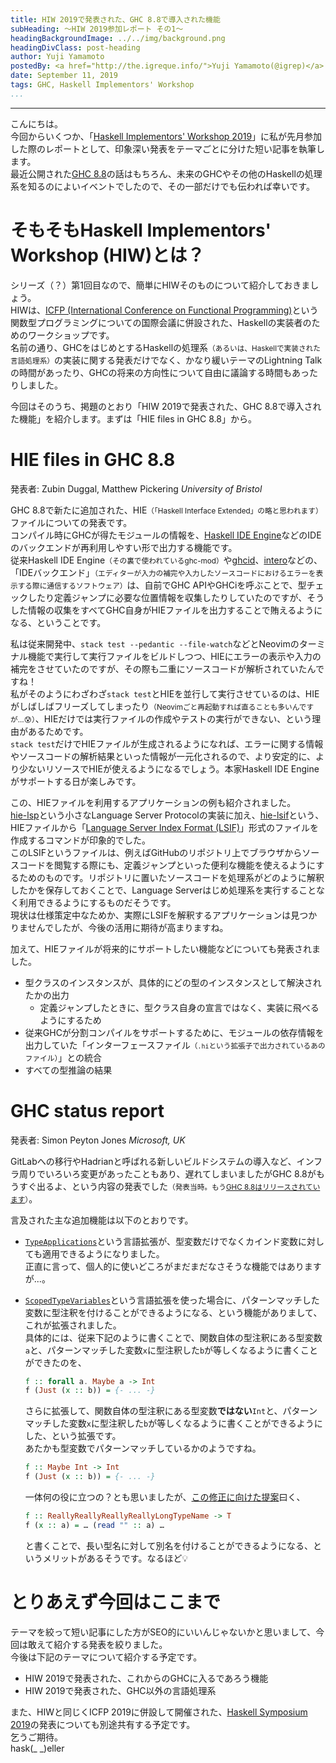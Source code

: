 ```yaml
---
title: HIW 2019で発表された、GHC 8.8で導入された機能
subHeading: ～HIW 2019参加レポート その1～
headingBackgroundImage: ../../img/background.png
headingDivClass: post-heading
author: Yuji Yamamoto
postedBy: <a href="http://the.igreque.info/">Yuji Yamamoto(@igrep)</a>
date: September 11, 2019
tags: GHC, Haskell Implementors' Workshop
...
```

---

こんにちは。  
今回からいくつか、「[Haskell Implementors' Workshop 2019](https://icfp19.sigplan.org/home/hiw-2019#About)」に私が先月参加した際のレポートとして、印象深い発表をテーマごとに分けた短い記事を執筆します。  
最近公開された[GHC 8.8](https://www.haskell.org/ghc/download_ghc_8_8_1.html)の話はもちろん、未来のGHCやその他のHaskellの処理系を知るのによいイベントでしたので、その一部だけでも伝われば幸いです。

# そもそもHaskell Implementors' Workshop (HIW)とは？

シリーズ（？）第1回目なので、簡単にHIWそのものについて紹介しておきましょう。  
HIWは、[ICFP (International Conference on Functional Programming)](https://icfp19.sigplan.org/home)という関数型プログラミングについての国際会議に併設された、Haskellの実装者のためのワークショップです。  
名前の通り、GHCをはじめとするHaskellの処理系<small>（あるいは、Haskellで実装された言語処理系）</small>の実装に関する発表だけでなく、かなり緩いテーマのLightning Talkの時間があったり、GHCの将来の方向性について自由に議論する時間もあったりしました。

今回はそのうち、掲題のとおり「HIW 2019で発表された、GHC 8.8で導入された機能」を紹介します。まずは「HIE files in GHC 8.8」から。

# HIE files in GHC 8.8

発表者: Zubin Duggal, Matthew Pickering *University of Bristol*

GHC 8.8で新たに追加された、HIE<small>（「Haskell Interface Extended」の略と思われます）</small>ファイルについての発表です。  
コンパイル時にGHCが得たモジュールの情報を、[Haskell IDE Engine](https://github.com/haskell/haskell-ide-engine)などのIDEのバックエンドが再利用しやすい形で出力する機能です。  
従来Haskell IDE Engine<small>（その裏で使われているghc-mod）</small>や[ghcid](https://github.com/ndmitchell/ghcid)、[intero](https://github.com/chrisdone/intero)などの、「IDEバックエンド」<small>（エディターが入力の補完や入力したソースコードにおけるエラーを表示する際に通信するソフトウェア）</small>は、自前でGHC APIやGHCiを呼ぶことで、型チェックしたり定義ジャンプに必要な位置情報を収集したりしていたのですが、そうした情報の収集をすべてGHC自身がHIEファイルを出力することで賄えるようになる、ということです。

私は従来開発中、`stack test --pedantic --file-watch`などとNeovimのターミナル機能で実行して実行ファイルをビルドしつつ、HIEにエラーの表示や入力の補完をさせていたのですが、その際も二重にソースコードが解析されていたんですね！  
私がそのようにわざわざ`stack test`とHIEを並行して実行させているのは、HIEがしばしばフリーズしてしまったり<small>（Neovimごと再起動すれば直ることも多いんですが...😰）</small>、HIEだけでは実行ファイルの作成やテストの実行ができない、という理由があるためです。  
`stack test`だけでHIEファイルが生成されるようになれば、エラーに関する情報やソースコードの解析結果といった情報が一元化されるので、より安定的に、より少ないリソースでHIEが使えるようになるでしょう。本家Haskell IDE Engineがサポートする日が楽しみです。

この、HIEファイルを利用するアプリケーションの例も紹介されました。  
[hie-lsp](https://github.com/wz1000/hie-lsp)という小さなLanguage Server Protocolの実装に加え、[hie-lsif](https://github.com/mpickering/hie-lsif)という、HIEファイルから「[Language Server Index Format (LSIF)](https://github.com/microsoft/language-server-protocol/blob/master/indexFormat/specification.md)」形式のファイルを作成するコマンドが印象的でした。  
このLSIFというファイルは、例えばGitHubのリポジトリ上でブラウザからソースコードを閲覧する際にも、定義ジャンプといった便利な機能を使えるようにするためのものです。リポジトリに置いたソースコードを処理系がどのように解釈したかを保存しておくことで、Language Serverはじめ処理系を実行することなく利用できるようにするものだそうです。  
現状は仕様策定中なためか、実際にLSIFを解釈するアプリケーションは見つかりませんでしたが、今後の活用に期待が高まりますね。

加えて、HIEファイルが将来的にサポートしたい機能などについても発表されました。

- 型クラスのインスタンスが、具体的にどの型のインスタンスとして解決されたかの出力
    - 定義ジャンプしたときに、型クラス自身の宣言ではなく、実装に飛べるようにするため
- 従来GHCが分割コンパイルをサポートするために、モジュールの依存情報を出力していた「インターフェースファイル<small>（`.hi`という拡張子で出力されているあのファイル）</small>」との統合
- すべての型推論の結果

# GHC status report

発表者: Simon Peyton Jones *Microsoft, UK*

GitLabへの移行やHadrianと呼ばれる新しいビルドシステムの導入など、インフラ周りでいろいろ変更があったこともあり、遅れてしまいましたがGHC 8.8がもうすぐ出るよ、という内容の発表でした<small>（発表当時。もう[GHC 8.8はリリースされています](https://www.haskell.org/ghc/blog/20190825-ghc-8.8.1-released.html)）</small>。

言及された主な追加機能は以下のとおりです。

- [`TypeApplications`](https://downloads.haskell.org/~ghc/latest/docs/html/users_guide/glasgow_exts.html#extension-TypeApplications)という言語拡張が、型変数だけでなくカインド変数に対しても適用できるようになりました。  
  正直に言って、個人的に使いどころがまだまだなさそうな機能ではありますが...。
- [`ScopedTypeVariables`](https://downloads.haskell.org/~ghc/latest/docs/html/users_guide/glasgow_exts.html#extension-ScopedTypeVariables)という言語拡張を使った場合に、パターンマッチした変数に型注釈を付けることができるようになる、という機能がありまして、これが拡張されました。  
  具体的には、従来下記のように書くことで、関数自体の型注釈にある型変数`a`と、パターンマッチした変数`x`に型注釈した`b`が等しくなるように書くことができたのを、  

  ```haskell
  f :: forall a. Maybe a -> Int
  f (Just (x :: b)) = {- ... -}
  ```

  さらに拡張して、関数自体の型注釈にある型変数**ではない**`Int`と、パターンマッチした変数`x`に型注釈した`b`が等しくなるように書くことができるようにした、という拡張です。  
  あたかも型変数でパターンマッチしているかのようですね。

  ```haskell
  f :: Maybe Int -> Int
  f (Just (x :: b)) = {- ... -}
  ```

  一体何の役に立つの？とも思いましたが、[この修正に向けた提案](https://github.com/ghc-proposals/ghc-proposals/blob/master/proposals/0128-scoped-type-variables-types.rst#128motivation)曰く、

  ```haskell
  f :: ReallyReallyReallyReallyLongTypeName -> T
  f (x :: a) = … (read "" :: a) …
  ```

  と書くことで、長い型名に対して別名を付けることができるようになる、というメリットがあるそうです。なるほど💡

# とりあえず今回はここまで

テーマを絞って短い記事にした方がSEO的にいいんじゃないかと思いまして、今回は敢えて紹介する発表を絞りました。  
今後は下記のテーマについて紹介する予定です。

- HIW 2019で発表された、これからのGHCに入るであろう機能
- HIW 2019で発表された、GHC以外の言語処理系

また、HIWと同じくICFP 2019に併設して開催された、[Haskell Symposium 2019](https://icfp19.sigplan.org/home/haskellsymp-2019)の発表についても別途共有する予定です。  
乞うご期待。  
hask(\_ \_)eller
